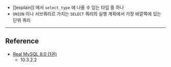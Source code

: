- [[explain]] 에서 `select_type` 에 나올 수 있는 타입 중 하나
- `UNION` 이나 서브쿼리르 가지는 `SELECT` 쿼리의 실행 계획에서 가장 바깥쪽에 있는 단위 쿼리

---
## Reference
 -  [Real MySQL 8.0 (1권)](https://product.kyobobook.co.kr/detail/S000001766482)
	- 10.3.2.2